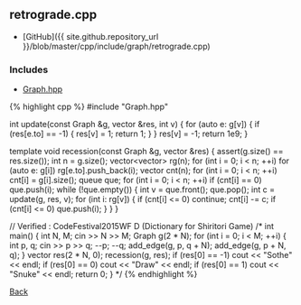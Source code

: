 ## retrograde.cpp

- [GitHub]({{ site.github.repository_url }}/blob/master/cpp/include/graph/retrograde.cpp)

### Includes

- [Graph.hpp](Graph)

{% highlight cpp %}
#include "Graph.hpp"

int update(const Graph &g, vector<int> &res, int v) {
  for (auto e: g[v]) {
    if (res[e.to] == -1) {
      res[v] = 1;
      return 1;
    }
  }
  res[v] = -1;
  return 1e9;
}

template <typename T>
void recession(const Graph &g, vector<T> &res) {
  assert(g.size() == res.size());
  int n = g.size();
  vector<vector<int>> rg(n);
  for (int i = 0; i < n; ++i)
    for (auto e: g[i]) rg[e.to].push_back(i);
  vector<int> cnt(n);
  for (int i = 0; i < n; ++i) cnt[i] = g[i].size();
  queue<int> que;
  for (int i = 0; i < n; ++i)
    if (cnt[i] == 0) que.push(i);
  while (!que.empty()) {
    int v = que.front(); que.pop();
    int c = update(g, res, v);
    for (int i: rg[v]) {
      if (cnt[i] <= 0) continue;
      cnt[i] -= c;
      if (cnt[i] <= 0) que.push(i);
    }
  }
}

// Verified : CodeFestival2015WF D (Dictionary for Shiritori Game)
/*
int main() {
  int N, M;
  cin >> N >> M;
  Graph<int> g(2 * N);
  for (int i = 0; i < M; ++i) {
    int p, q;
    cin >> p >> q;
    --p; --q;
    add_edge(g, p, q + N);
    add_edge(g, p + N, q);
  }
  vector<int> res(2 * N, 0);
  recession(g, res);
  if (res[0] == -1) cout << "Sothe" << endl;
  if (res[0] ==  0) cout << "Draw"  << endl;
  if (res[0] ==  1) cout << "Snuke" << endl;
  return 0;
}
*/
{% endhighlight %}

[Back](../..)
